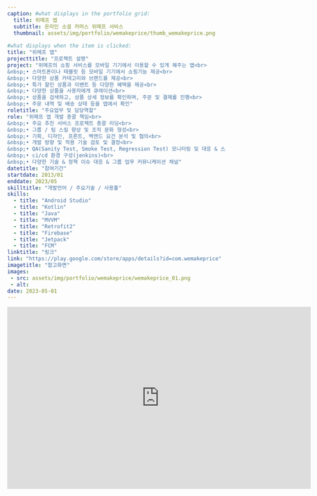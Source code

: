 ```yaml
---
caption: #what displays in the portfolio grid:
  title: 위메프 앱
  subtitle: 온라인 소셜 커머스 위메프 서비스
  thumbnail: assets/img/portfolio/wemakeprice/thumb_wemakeprice.png
  
#what displays when the item is clicked:
title: "위메프 앱"
projecttitle: "프로젝트 설명"
project: "위메프의 쇼핑 서비스를 모바일 기기에서 이용할 수 있게 해주는 앱<br>
&nbsp;• 스마트폰이나 태블릿 등 모바일 기기에서 쇼핑기능 제공<br>
&nbsp;• 다양한 상품 카테고리와 브랜드를 제공<br>
&nbsp;• 특가 할인 상품과 이벤트 등 다양한 혜택을 제공<br>
&nbsp;• 다양한 상품을 사용자에게 큐레이션<br>
&nbsp;• 상품을 검색하고, 상품 상세 정보를 확인하며, 주문 및 결제를 진행<br>
&nbsp;• 주문 내역 및 배송 상태 등을 앱에서 확인"
roletitle: "주요업무 및 담당역할"
role: "위메프 앱 개발 총괄 책임<br>
&nbsp;• 주요 추진 서비스 프로젝트 총괄 리딩<br>
&nbsp;• 그룹 / 팀 스킬 향상 및 조직 문화 형성<br>
&nbsp;• 기획, 디자인, 프론트, 백엔드 요건 분석 및 협의<br>
&nbsp;• 개발 방향 및 적용 기술 검토 및 결정<br>
&nbsp;• QA(Sanity Test, Smoke Test, Regression Test) 모니터링 및 대응 & 스토어 배포 관리<br>
&nbsp;• ci/cd 환경 구성(jenkins)<br>
&nbsp;• 다양한 기술 & 정책 이슈 대응 & 그룹 업무 커뮤니케이션 채널"
datetitle: "참여기간"
startdate: 2013/01
enddate: 2023/05
skilltitle: "개발언어 / 주요기술 / 사용툴"
skills:
  - title: "Android Studio"
  - title: "Kotlin"
  - title: "Java"
  - title: "MVVM"
  - title: "Retrofit2"
  - title: "Firebase"
  - title: "Jetpack"
  - title: "FCM"
linktitle: "링크"
link: "https://play.google.com/store/apps/details?id=com.wemakeprice"
imagetitle: "참고화면"
images:
 - src: assets/img/portfolio/wemakeprice/wemakeprice_01.png
 - alt: 
date: 2023-05-01
---
```

<center>
  <iframe width="700" height="420" src="https://www.youtube.com/embed/XUklf1yE-JU?start=158"
    title="YouTube video player" frameborder="0"
    allow="accelerometer; autoplay; clipboard-write; encrypted-media; gyroscope; picture-in-picture; web-share"
    allowfullscreen></iframe>
</center>

